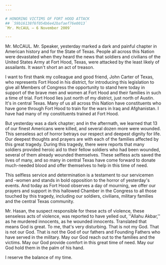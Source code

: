 ```yaml
---
---

# HONORING VICTIMS OF FORT HOOD ATTACK
## `59b16138f6f054b6e42bafaef76e0013`
`Mr. McCAUL — 6 November 2009`

---
```



Mr. McCAUL. Mr. Speaker, yesterday marked a dark and painful chapter 
in American history and for the State of Texas. People all across this 
Nation were devastated when they heard the news that soldiers and 
civilians of the United States Army at Fort Hood, Texas, were attacked 
by the least likely of assailants. It wasn't short an act of treason.

I want to first thank my colleague and good friend, John Carter of 
Texas, who represents Fort Hood in his district, for introducing this 
legislation to give all Members of Congress the opportunity to stand 
here today in support of the brave men and women at Fort Hood and their 
families in such a time of trial. Fort Hood lies just north of my 
district, just north of Austin. It's in central Texas. Many of us all 
across this Nation have constituents who have gone through Fort Hood to 
train for the wars in Iraq and Afghanistan. I have had many of my 
constituents trained at Fort Hood.

But yesterday was a dark chapter; and in the aftermath, we learned 
that 13 of our finest Americans were killed, and several dozen more 
were wounded. This senseless act of horror betrays our respect and 
deepest dignity for life. Our deepest thoughts and prayers are with 
each of the families affected by this great tragedy. During this 
tragedy, there were reports that many soldiers provided heroic aid to 
their fellow soldiers who had been wounded, several of them already 
wounded themselves. These selfless acts saved the lives of many, and so 
many in central Texas have come forward to donate much-needed blood and 
offer themselves to help in this time of need.

This selfless service and determination is a testament to our 
servicemen and -women and stands in bold opposition to the horror of 
yesterday's events. And today as Fort Hood observes a day of mourning, 
we offer our prayers and support in this hallowed Chamber in the 
Congress to all those touched by this tragedy, including our soldiers, 
civilians, military families and the central Texas community.

Mr. Hasan, the suspect responsible for these acts of violence, these 
senseless acts of violence, was reported to have yelled out, ''Allahu 
Akbar,'' as he murdered innocents, as he wounded innocents. Translated 
that means God is great. To me, that's very disturbing. That is not my 
God. That is not our God. That is not the God of our fathers and 
Founding Fathers who have served in the military. May our God reach out 
to the families and the victims. May our God provide comfort in this 
great time of need. May our God hold them in the palm of his hand.

I reserve the balance of my time.
